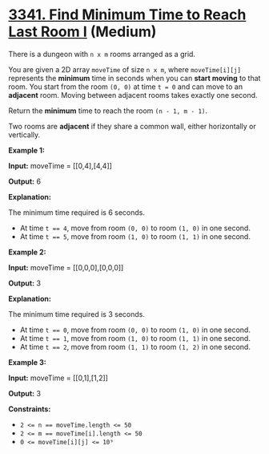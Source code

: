 # [3341. Find Minimum Time to Reach Last Room I][link] (Medium)

[link]: https://leetcode.com/problems/find-minimum-time-to-reach-last-room-i/

There is a dungeon with `n x m` rooms arranged as a grid.

You are given a 2D array `moveTime` of size `n x m`, where `moveTime[i][j]` represents the
**minimum** time in seconds when you can **start moving** to that room. You start from the room `(0,
0)` at time `t = 0` and can move to an **adjacent** room. Moving between adjacent rooms takes
exactly one second.

Return the **minimum** time to reach the room `(n - 1, m - 1)`.

Two rooms are **adjacent** if they share a common wall, either horizontally or vertically.

**Example 1:**

**Input:** moveTime = \[\[0,4\],\[4,4\]\]

**Output:** 6

**Explanation:**

The minimum time required is 6 seconds.

- At time `t == 4`, move from room `(0, 0)` to room `(1, 0)` in one second.
- At time `t == 5`, move from room `(1, 0)` to room `(1, 1)` in one second.

**Example 2:**

**Input:** moveTime = \[\[0,0,0\],\[0,0,0\]\]

**Output:** 3

**Explanation:**

The minimum time required is 3 seconds.

- At time `t == 0`, move from room `(0, 0)` to room `(1, 0)` in one second.
- At time `t == 1`, move from room `(1, 0)` to room `(1, 1)` in one second.
- At time `t == 2`, move from room `(1, 1)` to room `(1, 2)` in one second.

**Example 3:**

**Input:** moveTime = \[\[0,1\],\[1,2\]\]

**Output:** 3

**Constraints:**

- `2 <= n == moveTime.length <= 50`
- `2 <= m == moveTime[i].length <= 50`
- `0 <= moveTime[i][j] <= 10⁹`
